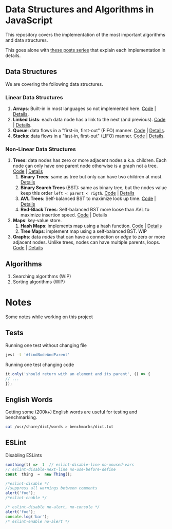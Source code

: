 

# Data Structures and Algorithms in JavaScript

This repository covers the implementation of the most important algorithms and data structures.

This goes alone with [these posts series](https://adrianmejia.com/tags/tutorial-algorithms/) that explain each implementation in details.

## Data Structures
We are covering the following data structures.

### Linear Data Structures
1. **Arrays**: Built-in in most languages so not implemented here. [Code](https://github.com/amejiarosario/algorithms.js/blob/master/src/data-structures/arrays/array.js) | [Details](https://adrianmejia.com/blog/2018/04/28/data-structures-time-complexity-for-beginners-arrays-hashmaps-linked-lists-stacks-queues-tutorial/#Array).
2. **Linked Lists**: each data node has a link to the next (and previous). [Code](https://github.com/amejiarosario/algorithms.js/tree/master/src/data-structures/linked-lists) | [Details](https://adrianmejia.com/blog/2018/04/28/data-structures-time-complexity-for-beginners-arrays-hashmaps-linked-lists-stacks-queues-tutorial/#Linked-Lists).
3. **Queue**: data flows in a "first-in, first-out" (FIFO) manner. [Code](https://github.com/amejiarosario/algorithms.js/tree/master/src/data-structures/queues) | [Details](https://adrianmejia.com/blog/2018/04/28/data-structures-time-complexity-for-beginners-arrays-hashmaps-linked-lists-stacks-queues-tutorial/#Queues).
4. **Stacks**:  data flows in a "last-in, first-out" (LIFO) manner. [Code](https://adrianmejia.com/blog/2018/04/28/data-structures-time-complexity-for-beginners-arrays-hashmaps-linked-lists-stacks-queues-tutorial/#Stacks) | [Details](https://github.com/amejiarosario/algorithms.js/tree/master/src/data-structures/stacks).

### Non-Linear Data Structures
1. **Trees**: data nodes has zero or more adjacent nodes a.k.a. children. Each node can only have one parent node otherwise is a graph not a tree. [Code](https://github.com/amejiarosario/algorithms.js/tree/master/src/data-structures/trees) | [Details](https://adrianmejia.com/blog/2018/06/11/data-structures-for-beginners-trees-binary-search-tree-tutorial/)
	1. **Binary Trees**: same as tree but only can have two children at most. [Details](https://adrianmejia.com/blog/2018/06/11/data-structures-for-beginners-trees-binary-search-tree-tutorial/#Binary-Trees)
	1. **Binary Search Trees** (BST): same as binary tree, but the nodes value keep this order `left < parent < rigth`. [Code](https://github.com/amejiarosario/algorithms.js/blob/master/src/data-structures/trees/binary-search-tree.js) | [Details](https://adrianmejia.com/blog/2018/06/11/data-structures-for-beginners-trees-binary-search-tree-tutorial/#Binary-Search-Tree-BST)
	2. **AVL Trees**: Self-balanced BST to maximize look up time. [Code](https://github.com/amejiarosario/algorithms.js/blob/master/src/data-structures/trees/avl-tree.js) | [Details](https://adrianmejia.com/blog/2018/07/16/self-balanced-binary-search-trees-with-avl-tree-data-structure-for-beginners/)
	3. **Red-Black Trees**:  Self-balanced BST more loose than AVL to maximize insertion speed. [Code](https://github.com/amejiarosario/algorithms.js/blob/master/src/data-structures/trees/red-black-tree.js) | Details
2. **Maps**: key-value store.
	1. **Hash Maps**: implements map using a hash function. [Code](https://github.com/amejiarosario/algorithms.js/blob/master/src/data-structures/hash-maps/hashmap.js) | [Details](https://adrianmejia.com/blog/2018/04/28/data-structures-time-complexity-for-beginners-arrays-hashmaps-linked-lists-stacks-queues-tutorial/#HashMaps)
	2. **Tree Maps**: implement map using a self-balanced BST. WIP
3. **Graphs**: data *nodes* that can have a connection or *edge* to zero or more adjacent nodes. Unlike trees, nodes can have multiple parents, loops. [Code](https://github.com/amejiarosario/algorithms.js/blob/master/src/data-structures/graphs/graph.js) | [Details](https://adrianmejia.com/blog/2018/05/14/data-structures-for-beginners-graphs-time-complexity-tutorial/)

## Algorithms
1. Searching algorithms (WIP)
2. Sorting algorithms (WIP)

# Notes
Some notes while working on this project

## Tests
Running one test without changing file
```sh
jest -t '#findNodeAndParent'
```

Running one test changing code
```js
it.only('should return with an element and its parent', () => {
// ...
});
```

##  English Words

Getting some (200k+) English words are useful for testing and benchmarking.

```sh
cat /usr/share/dict/words > benchmarks/dict.txt
```

## ESLint

 Disabling ESLints
```js
somthing(t) =>  1  // eslint-disable-line no-unused-vars
// eslint-disable-next-line no-use-before-define
const  thing  =  new Thing();

/*eslint-disable */
//suppress all warnings between comments
alert('foo');
/*eslint-enable */

/* eslint-disable no-alert, no-console */
alert('foo');
console.log('bar');
/* eslint-enable no-alert */
```
